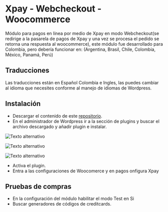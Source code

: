 # Xpay - Webcheckout - Woocommerce

Módulo para pagos en línea por medio de Xpay en modo Webcheckout(se redirige a la pasarela de pagos de Xpay y una vez se procesa el pedido se retorna una respuesta al woocommerce), este módulo fue desarrollado para Colombia, pero debería funcionar
en: (Argentina, Brasil, Chile, Colombia, México, Panamá, Perú)

## Traducciones

Las traducciones están en Español Colombia e Ingles, las puedes cambiar al idioma que necesites conforme al manejo de idiomas de Wordpress.

## Instalación

- Descargar el contenido de este [repositorio](https://github.com/developers-gateway-pro/woocommerce-Xpay/archive/refs/heads/main.zip).
- En el administrador de Wordpress ir a la sección de plugins y buscar el archivo descargado y añadir plugin e instalar.
  
![Texto alternativo](https://img-app-v1.s3.amazonaws.com/cap1.png)

![Texto alternativo](https://img-app-v1.s3.amazonaws.com/cap2.png)

![Texto alternativo](https://img-app-v1.s3.amazonaws.com/cap3.png)

  
- Activa el plugin.
- Entra a las configuraciones de Woocomerce y en pagos onfigura Xpay

## Pruebas de compras

- En la configuración del módulo habilitar el modo Test en Si
- Buscar generadores de códigos de creditcards.
